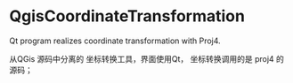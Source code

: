 # QgisCoordinateTransformation
 Qt program realizes coordinate transformation with Proj4.
 
 从QGis 源码中分离的 坐标转换工具，界面使用Qt， 坐标转换调用的是 proj4 的源码；
